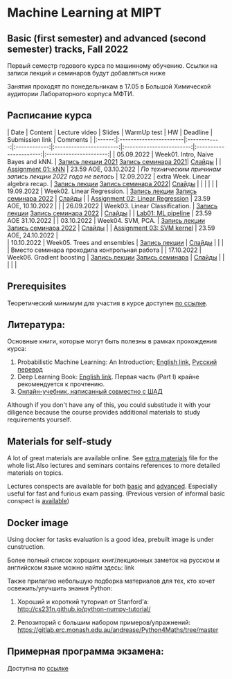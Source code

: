 # Machine Learning at MIPT

## Basic (first semester) and advanced (second semester) tracks, Fall 2022

Первый семестр годового курса по машинному обучению.
Ссылки на записи лекций и семинаров будут добавляться ниже

Занятия проходят по понедельникам в 17.05 в Большой Химической аудитории Лабораторного корпуса МФТИ.

## Расписание курса

| Date   | Content                | Lecture video | Slides               | WarmUp test             | HW                  | Deadline          | Submission link | Comments |
|:------:|:-----------------------|:------------:|:------------:|:-----------------------:|:------------------------:|:----------------------:|:----------------------:|
| 05.09.2022 | Week01. Intro, Naive Bayes and kNN. | [Запись лекции 2021](https://youtu.be/74Kd-rNxSm0) [Запись семинара 2021](https://youtu.be/bzCwHkO-YEk)| [Слайды](week0_01_naive_bayes/lect001_intro_knn_naive_bayes.pdf) | | [Assignment 01: kNN](homeworks/assignment0_01_knn) | 23.59 AOE, 03.10.2022 | *По техническим причинам запись лекции 2022 года не велась*
| 12.09.2022 | extra Week. Linear algebra recap. | [Запись лекции](https://youtu.be/vKfdtHnXVEY?list=PLJR10EXrBaAv2vPy05qesewHv9JFc8ZjM) [Запись семинара 2022](https://youtu.be/Ha3pJJnt5YA?list=PLJR10EXrBaAv2vPy05qesewHv9JFc8ZjM)| [Слайды](week0_00_linear_algebra_recap/lecture00-linear_algebra_recap.pdf) |  | |  |  |
| 19.09.2022     | Week02. Linear Regression. | [Запись лекции](https://youtu.be/imzlM4jRbD4?list=PLJR10EXrBaAv2vPy05qesewHv9JFc8ZjM) [Запись семинара 2022](https://youtu.be/LLGLeM3JKDQ?list=PLJR10EXrBaAv2vPy05qesewHv9JFc8ZjM) | [Слайды](week0_02_linear_reg/lect002_linear_regression.pdf) |  |  [Assignment 02: Linear Regression](homeworks/assignment0_02_lin_reg) | 23.59 AOE, 10.10.2022 |  |
| 26.09.2022     | Week03. Linear Classification. | [Запись лекции](https://youtu.be/db1XU_WJHFs?list=PLJR10EXrBaAv2vPy05qesewHv9JFc8ZjM) [Запись семинара 2022](https://youtu.be/vSeETg1two8)   | [Слайды](week0_03_linear_classification/msai-ml_s21_lect003_logistic_regression.pdf)   |  | [Lab01: ML pipeline](https://github.com/girafe-ai/ml-course/tree/22f_basic/homeworks/lab01_ml_pipeline) | 23.59 AOE 31.10.2022 | 
| 03.10.2022     | Week04. SVM, PCA. | [Запись лекции](https://youtu.be/mlA-XxC9Ugg?list=PLJR10EXrBaAv2vPy05qesewHv9JFc8ZjM) [Запись семинара 2022](https://youtu.be/z-JqKoyHHRI?list=PLJR10EXrBaAv2vPy05qesewHv9JFc8ZjM)   | [Слайды](week0_04_svm_and_pca/lect004_svm_pca.pdf) |  |  [Assignment 03: SVM kernel](https://github.com/girafe-ai/ml-course/tree/22f_basic/homeworks/assignment0_03_svm) | 23.59 AOE, 24.10.2022 |  
| 10.10.2022     | Week05. Trees and ensembles | [Запись лекции](https://youtu.be/kbNZsQj2eHk)   | [Слайды](week0_05_trees_and_ensembles/lect005_trees_and_ensembles_style.pdf) | | | | Вместо семинара проходила контрольная работа | 
| 17.10.2022     | Week06. Gradient boosting | [Запись лекции](https://youtu.be/Y97xrRiLY1Q) [Запись семинара](https://youtu.be/4vo39B6M270)   | [Слайды](week0_06_boosting/week0_06_gradient_boosting.pdf) | | | |  | 

## Prerequisites

Теоретический минимум для участия в курсе доступен [по ссылке](./prerequisites.md).

## Литература:
Основные книги, которые могут быть полезны в рамках прохождения курса:
1. Probabilistic Machine Learning: An Introduction; [English link](https://probml.github.io/pml-book/book1.html), [Русский перевод](https://dmkpress.com/catalog/computer/data/978-5-93700-119-1/)
2. Deep Learning Book: [English link](https://www.deeplearningbook.org/). Первая часть (Part I) крайне рекомендуется к прочтению.
3. [Онлайн-учебник, написанный совместно с ШАД](https://academy.yandex.ru/dataschool/book)

Although if you don't have any of this, you could substitude it with your
diligence because the course provides additional materials to study requirements
yourself.

## Materials for self-study

A lot of great materials are available online. See
[extra materials](extra_materials.md) file for the whole list.Also lectures and
seminars contains references to more detailed materials on topics.

Lectures conspects are available for both [basic](lecture_notes_basic__ru.pdf)
and [advanced](lecture_notes_advanced__ru.pdf). Especially useful for fast and
furious exam passing. (Previous version of informal basic conspect is
[available](ML_informal_notes.pdf))

## Docker image

Using docker for tasks evaluation is a good idea, prebuilt image is under
cunstruction.

Более полный список хороших книг/лекционных заметок на русском и английском языке можно найти здесь: link

Также прилагаю небольшую подборка материалов для тех, кто хочет освежить/улучшить знания Python:

1. Хороший и короткий туториал от Stanford’а: http://cs231n.github.io/python-numpy-tutorial/

2. Репозиторий с большим набором примеров/упражнений: https://gitlab.erc.monash.edu.au/andrease/Python4Maths/tree/master


## Примерная программа экзамена:
Доступна по [ссылке](./approximate_program.pdf)

